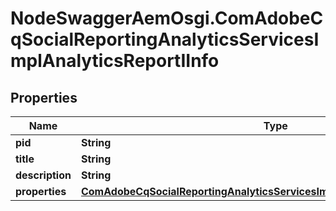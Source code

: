 # NodeSwaggerAemOsgi.ComAdobeCqSocialReportingAnalyticsServicesImplAnalyticsReportIInfo

## Properties

Name | Type | Description | Notes
------------ | ------------- | ------------- | -------------
**pid** | **String** |  | [optional] 
**title** | **String** |  | [optional] 
**description** | **String** |  | [optional] 
**properties** | [**ComAdobeCqSocialReportingAnalyticsServicesImplAnalyticsReportIProperties**](ComAdobeCqSocialReportingAnalyticsServicesImplAnalyticsReportIProperties.md) |  | [optional] 


